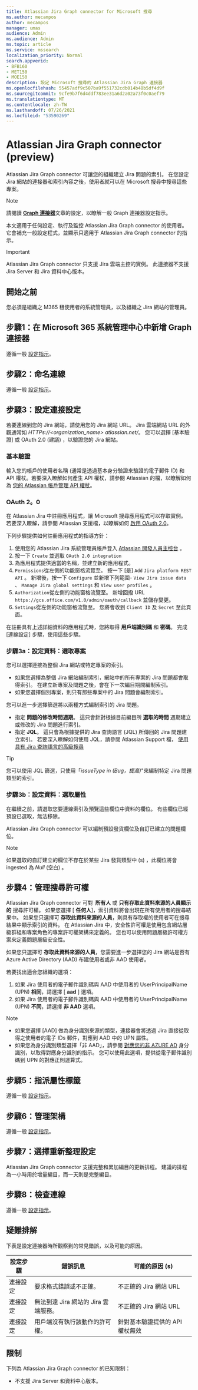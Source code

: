 ```yaml
---
title: Atlassian Jira Graph connector for Microsoft 搜尋
ms.author: mecampos
author: mecampos
manager: umas
audience: Admin
ms.audience: Admin
ms.topic: article
ms.service: mssearch
localization_priority: Normal
search.appverid:
- BFB160
- MET150
- MOE150
description: 設定 Microsoft 搜尋的 Atlassian Jira Graph 連接器
ms.openlocfilehash: 55457adf9c507ba9f551732cdb014b48b5df4d9f
ms.sourcegitcommit: 9cfe9b7f6d4ddf783ee31a6d2a02a73f0c0aef79
ms.translationtype: MT
ms.contentlocale: zh-TW
ms.lasthandoff: 07/26/2021
ms.locfileid: "53590269"
---
```

# <a name="atlassian-jira-graph-connector-preview"></a>Atlassian Jira Graph connector (preview) 

Atlassian Jira Graph connector 可讓您的組織建立 Jira 問題的索引。 在您設定 Jira 網站的連接器和索引內容之後，使用者就可以在 Microsoft 搜尋中搜尋這些專案。

> [!NOTE]
> 請閱讀 [**Graph 連接器**](configure-connector.md)文章的設定，以瞭解一般 Graph 連接器設定指示。

本文適用于任何設定、執行及監控 Atlassian Jira Graph connector 的使用者。 它會補充一般設定程式，並顯示只適用于 Atlassian Jira Graph connector 的指示。

>[!IMPORTANT]
>Atlassian Jira Graph connector 只支援 Jira 雲端主控的實例。 此連接器不支援 Jira Server 和 Jira 資料中心版本。

## <a name="before-you-get-started"></a>開始之前
您必須是組織之 M365 租使用者的系統管理員，以及組織之 Jira 網站的管理員。

## <a name="step-1-add-a-graph-connector-in-the-microsoft-365-admin-center"></a>步驟1：在 Microsoft 365 系統管理中心中新增 Graph 連接器
遵循一般 [設定指示](./configure-connector.md)。

## <a name="step-2-name-the-connection"></a>步驟2：命名連線
遵循一般 [設定指示](./configure-connector.md)。

## <a name="step-3-configure-the-connection-settings"></a>步驟3：設定連接設定
若要連線到您的 Jira 網站，請使用您的 Jira 網站 URL。 Jira 雲端網站 URL 的外觀通常如 *HTTPs://<organization_name> atlassian.net/*。 您可以選擇 [基本驗證] 或 OAuth 2.0 (建議) ，以驗證您的 Jira 網站。

### <a name="basic-auth"></a>基本驗證
輸入您的帳戶的使用者名稱 (通常是透過基本身分驗證來驗證的電子郵件 ID) 和 API 權杖。若要深入瞭解如何產生 API 權杖，請參閱 Atlassian 的檔，以瞭解如何為 [您的 Atlassian 帳戶管理 API 權杖](https://support.atlassian.com/atlassian-account/docs/manage-api-tokens-for-your-atlassian-account/)。

### <a name="oauth-20"></a>OAuth 2。0
在 Atlassian Jira 中註冊應用程式，讓 Microsoft 搜尋應用程式可以存取實例。 若要深入瞭解，請參閱 Atlassian 支援檔，以瞭解如何 [啟用 OAuth 2.0](https://developer.atlassian.com/cloud/jira/platform/oauth-2-3lo-apps/#enabling-oauth-2-0--3lo-)。

下列步驟提供如何註冊應用程式的指導方針：

1. 使用您的 Atlassian Jira 系統管理員帳戶登入 [Atlassian 開發人員主控台](https://developer.atlassian.com/console/myapps/) 。
2. 按一下 `Create` 並選取 `OAuth 2.0 integration`
3. 為應用程式提供適當的名稱，並建立新的應用程式。
4. `Permissions`從左側的功能窗格流覽至。 按一下 [是] `Add` `Jira platform REST API` 。 新增後，按一下 `Configure` 並新增下列範圍- `View Jira issue data` 、 `Manage Jira global settings` 和 `View user profiles` 。
5. `Authorization`從左側的功能窗格流覽至。 新增回撥 URL `https://gcs.office.com/v1.0/admin/oauth/callback` 並儲存變更。
6. `Settings`從左側的功能窗格流覽至。 您將會收到 `Client ID` 及 `Secret` 至此頁面。

在註冊具有上述詳細資料的應用程式時，您將取得 **用戶端識別碼** 和 **密碼**。 完成 [連線設定] 步驟，使用這些步驟。

### <a name="step-3a-configure-data-select-projects"></a>步驟3a：設定資料：選取專案

您可以選擇連接為整個 Jira 網站或特定專案的索引。

* 如果您選擇為整個 Jira 網站編制索引，網站中的所有專案的 Jira 問題都會取得索引。 在建立新專案及問題之後，會在下一次編目期間編制索引。
* 如果您選擇個別專案，則只有那些專案中的 Jira 問題會編制索引。

您可以進一步選擇篩選將以兩種方式編制索引的 Jira 問題。
* 指定 **問題的修改時間週期**。 這只會針對根據目前編目所 **選取的時間** 週期建立或修改的 Jira 問題進行索引。
* 指定 **JQL**。 這只會為根據提供的 Jira 查詢語言 (JQL) 所傳回的 Jira 問題建立索引。 若要深入瞭解如何使用 JQL，請參閱 Atlassian Support 檔， [使用具有 Jira 查詢語言的高級搜尋](https://support.atlassian.com/jira-service-management-cloud/docs/use-advanced-search-with-jira-query-language-jql/)

> [!TIP]
> 您可以使用 JQL 篩選，只使用「*issueType in (Bug，提高)*"來編制特定 Jira 問題類型的索引。

### <a name="step-3b-configure-data-select-properties"></a>步驟3b：設定資料：選取屬性

在繼續之前，請選取您要連線索引及預覽這些欄位中資料的欄位。 有些欄位已經預設已選取，無法移除。

Atlassian Jira Graph connector 可以編制預設發貨欄位及自訂已建立的問題欄位。

> [!NOTE]
> 如果選取的自訂建立的欄位不存在於某些 Jira 發貨類型中 (s) ，此欄位將會 ingested 為 *Null* (空白) 。

## <a name="step-4-manage-search-permissions"></a>步驟4：管理搜尋許可權

Atlassian Jira Graph connector 可對  **所有人** 或 **只有存取此資料來源的人員顯示的** 搜尋許可權。 如果您選擇 [ **任何人**]，索引資料將會出現在所有使用者的搜尋結果中。 如果您只選擇可 **存取此資料來源的人員**，則具有存取權的使用者可在搜尋結果中顯示索引的資料。 在 Atlassian Jira 中，安全性許可權是使用包含網站層級群組和專案角色的專案許可權架構來定義的。 您也可以使用問題層級許可權方案來定義問題層級安全性。

如果您只選擇可 **存取此資料來源的人員**，您需要進一步選擇您的 Jira 網站是否有 Azure Active Directory (AAD) 布建使用者或非 AAD 使用者。

若要找出適合您組織的選項：

1. 如果 Jira 使用者的電子郵件識別碼與 AAD 中使用者的 UserPrincipalName (UPN) **相同**，請選擇 [ **aad** ] 選項。
2. 如果 Jira 使用者的電子郵件識別碼與 AAD 中使用者的 UserPrincipalName (UPN) **不同**，請選擇 **非 AAD** 選項。 

>[!NOTE]
> * 如果您選擇 [AAD] 做為身分識別來源的類型，連接器會將透過 Jira 直接從取得之使用者的電子 IDs 郵件，對應到 AAD 中的 UPN 屬性。
> * 如果您為身分識別類型選擇「非 AAD」，請參閱 [對應您的非 AZURE AD](map-non-aad.md) 身分識別，以取得對應身分識別的指示。 您可以使用此選項，提供從電子郵件識別碼到 UPN 的對應正則運算式。

## <a name="step-5-assign-property-labels"></a>步驟5：指派屬性標籤

遵循一般 [設定指示](./configure-connector.md)。

## <a name="step-6-manage-schema"></a>步驟6：管理架構

遵循一般 [設定指示](./configure-connector.md)。

## <a name="step-7-choose-refresh-settings"></a>步驟7：選擇重新整理設定

Atlassian Jira Graph connector 支援完整和累加編目的更新排程。
建議的排程為一小時用於增量編目，而一天則是完整編目。

## <a name="step-8-review-connection"></a>步驟8：檢查連線

遵循一般 [設定指示](./configure-connector.md)。

## <a name="troubleshooting"></a>疑難排解
下表是設定連接器時所觀察到的常見錯誤，以及可能的原因。

| 設定步驟 | 錯誤訊息 | 可能的原因 (s)  |
| ------------ | ------------ | ------------ |
| 連接設定 | 要求格式錯誤或不正確。 | 不正確的 Jira 網站 URL |
| 連接設定 | 無法到達 Jira 網站的 Jira 雲端服務。 | 不正確的 Jira 網站 URL |
| 連接設定 | 用戶端沒有執行該動作的許可權。 | 針對基本驗證提供的 API 權杖無效 |


## <a name="limitations"></a>限制
下列為 Atlassian Jira Graph connector 的已知限制：
* 不支援 Jira Server 和資料中心版本。